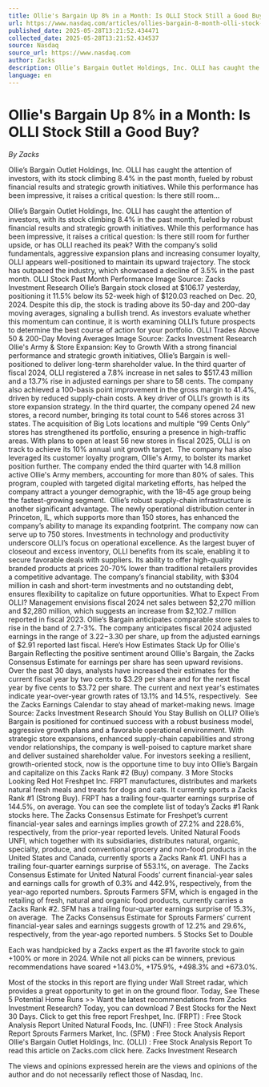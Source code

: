 ```yaml
---
title: Ollie's Bargain Up 8% in a Month: Is OLLI Stock Still a Good Buy?
url: https://www.nasdaq.com/articles/ollies-bargain-8-month-olli-stock-still-good-buy
published_date: 2025-05-28T13:21:52.434471
collected_date: 2025-05-28T13:21:52.434537
source: Nasdaq
source_url: https://www.nasdaq.com
author: Zacks
description: Ollie’s Bargain Outlet Holdings, Inc. OLLI has caught the attention of investors, with its stock climbing 8.4% in the past month, fueled by robust financial results and strategic growth initiatives. While this performance has been impressive, it raises a critical question: Is there still room...
language: en
---
```


# Ollie's Bargain Up 8% in a Month: Is OLLI Stock Still a Good Buy?

*By Zacks*

Ollie’s Bargain Outlet Holdings, Inc. OLLI has caught the attention of investors, with its stock climbing 8.4% in the past month, fueled by robust financial results and strategic growth initiatives. While this performance has been impressive, it raises a critical question: Is there still room...

Ollie’s Bargain Outlet Holdings, Inc. OLLI has caught the attention of investors, with its stock climbing 8.4% in the past month, fueled by robust financial results and strategic growth initiatives. While this performance has been impressive, it raises a critical question: Is there still room for further upside, or has OLLI reached its peak? With the company’s solid fundamentals, aggressive expansion plans and increasing consumer loyalty, OLLI appears well-positioned to maintain its upward trajectory. The stock has outpaced the industry, which showcased a decline of 3.5% in the past month. OLLI Stock Past Month Performance Image Source: Zacks Investment Research 
 Ollie’s Bargain stock closed at $106.17 yesterday, positioning it 11.5% below its 52-week high of $120.03 reached on Dec. 20, 2024. Despite this dip, the stock is trading above its 50-day and 200-day moving averages, signaling a bullish trend. As investors evaluate whether this momentum can continue, it is worth examining OLLI’s future prospects to determine the best course of action for your portfolio. OLLI Trades Above 50 &amp; 200-Day Moving Averages Image Source: Zacks Investment Research Ollie's Army &amp; Store Expansion: Key to Growth With a strong financial performance and strategic growth initiatives, Ollie’s Bargain is well-positioned to deliver long-term shareholder value. In the third quarter of fiscal 2024, OLLI registered a 7.8% increase in net sales to $517.43 million and a 13.7% rise in adjusted earnings per share to 58 cents. The company also achieved a 100-basis point improvement in the gross margin to 41.4%, driven by reduced supply-chain costs. A key driver of OLLI’s growth is its store expansion strategy. In the third quarter, the company opened 24 new stores, a record number, bringing its total count to 546 stores across 31 states. The acquisition of Big Lots locations and multiple “99 Cents Only” stores has strengthened its portfolio, ensuring a presence in high-traffic areas. With plans to open at least 56 new stores in fiscal 2025, OLLI is on track to achieve its 10% annual unit growth target.  The company has also leveraged its customer loyalty program, Ollie's Army, to bolster its market position further. The company ended the third quarter with 14.8 million active Ollie's Army members, accounting for more than 80% of sales. This program, coupled with targeted digital marketing efforts, has helped the company attract a younger demographic, with the 18-45 age group being the fastest-growing segment.  Ollie’s robust supply-chain infrastructure is another significant advantage. The newly operational distribution center in Princeton, IL, which supports more than 150 stores, has enhanced the company’s ability to manage its expanding footprint. The company now can serve up to 750 stores. Investments in technology and productivity underscore OLLI’s focus on operational excellence. As the largest buyer of closeout and excess inventory, OLLI benefits from its scale, enabling it to secure favorable deals with suppliers. Its ability to offer high-quality branded products at prices 20-70% lower than traditional retailers provides a competitive advantage. The company’s financial stability, with $304 million in cash and short-term investments and no outstanding debt, ensures flexibility to capitalize on future opportunities. What to Expect From OLLI? Management envisions fiscal 2024 net sales between $2,270 million and $2,280 million, which suggests an increase from $2,102.7 million reported in fiscal 2023. Ollie’s Bargain anticipates comparable store sales to rise in the band of 2.7-3%. The company anticipates fiscal 2024 adjusted earnings in the range of $3.22-$3.30 per share, up from the adjusted earnings of $2.91 reported last fiscal. Here’s How Estimates Stack Up for Ollie's Bargain Reflecting the positive sentiment around Ollie's Bargain, the Zacks Consensus Estimate for earnings per share has seen upward revisions. Over the past 30 days, analysts have increased their estimates for the current fiscal year by two cents to $3.29 per share and for the next fiscal year by five cents to $3.72 per share. The current and next year's estimates indicate year-over-year growth rates of 13.1% and 14.5%, respectively.  See the Zacks Earnings Calendar to stay ahead of market-making news. 
 Image Source: Zacks Investment Research Should You Stay Bullish on OLLI? Ollie’s Bargain is positioned for continued success with a robust business model, aggressive growth plans and a favorable operational environment. With strategic store expansions, enhanced supply-chain capabilities and strong vendor relationships, the company is well-poised to capture market share and deliver sustained shareholder value. For investors seeking a resilient, growth-oriented stock, now is the opportune time to buy into Ollie’s Bargain and capitalize on this Zacks Rank #2 (Buy) company. 3 More Stocks Looking Red Hot Freshpet Inc. FRPT manufactures, distributes and markets natural fresh meals and treats for dogs and cats. It currently sports a Zacks Rank #1 (Strong Buy). FRPT has a trailing four-quarter earnings surprise of 144.5%, on average. You can see the complete list of today’s Zacks #1 Rank stocks here. The Zacks Consensus Estimate for Freshpet’s current financial-year sales and earnings implies growth of 27.2% and 228.6%, respectively, from the prior-year reported levels. United Natural Foods UNFI, which together with its subsidiaries, distributes natural, organic, specialty, produce, and conventional grocery and non-food products in the United States and Canada, currently sports a Zacks Rank #1. UNFI has a trailing four-quarter earnings surprise of 553.1%, on average.  The Zacks Consensus Estimate for United Natural Foods’ current financial-year sales and earnings calls for growth of 0.3% and 442.9%, respectively, from the year-ago reported numbers. Sprouts Farmers SFM, which is engaged in the retailing of fresh, natural and organic food products, currently carries a Zacks Rank #2. SFM has a trailing four-quarter earnings surprise of 15.3%, on average.  The Zacks Consensus Estimate for Sprouts Farmers’ current financial-year sales and earnings suggests growth of 12.2% and 29.6%, respectively, from the year-ago reported numbers. 
 5 Stocks Set to Double 
 
 Each was handpicked by a Zacks expert as the #1 favorite stock to gain +100% or more in 2024. While not all picks can be winners, previous recommendations have soared +143.0%, +175.9%, +498.3% and +673.0%. 
 
 Most of the stocks in this report are flying under Wall Street radar, which provides a great opportunity to get in on the ground floor. Today, See These 5 Potential Home Runs &gt;&gt; Want the latest recommendations from Zacks Investment Research? Today, you can download 7 Best Stocks for the Next 30 Days. Click to get this free report Freshpet, Inc. (FRPT) : Free Stock Analysis Report United Natural Foods, Inc. (UNFI) : Free Stock Analysis Report Sprouts Farmers Market, Inc. (SFM) : Free Stock Analysis Report Ollie's Bargain Outlet Holdings, Inc. (OLLI) : Free Stock Analysis Report 
 To read this article on Zacks.com click here. Zacks Investment Research

The views and opinions expressed herein are the views and opinions of the author and do not necessarily reflect those of Nasdaq, Inc.